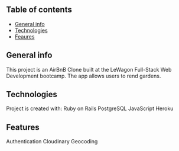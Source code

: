 ## Table of contents
* [General info](#general-info)
* [Technologies](#technologies)
* [Feaures](#features)

## General info
This project is an AirBnB Clone built at the LeWagon Full-Stack Web Development bootcamp. The app allows users to rend gardens.
	
## Technologies
Project is created with:
Ruby on Rails
PostgreSQL
JavaScript
Heroku
	
## Features
Authentication
Cloudinary
Geocoding

